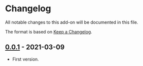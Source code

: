 # Changelog
All notable changes to this add-on will be documented in this file.

The format is based on [Keep a Changelog](https://keepachangelog.com/en/1.0.0/).

## [0.0.1] - 2021-03-09

- First version.

[0.0.1]: https://github.com/zaproxy/zap-extensions/releases/reports-v0.0.1
